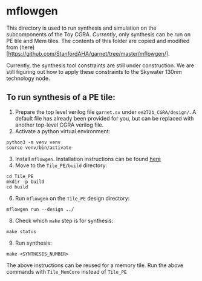 # mflowgen
This directory is used to run synthesis and simulation on the subcomponents of the Toy CGRA. *Currently*, only synthesis can be run on PE tile and Mem tiles. The contents of this folder are copied and modified from (here)[https://github.com/StanfordAHA/garnet/tree/master/mflowgen/].

Currently, the synthesis tool constraints are still under construction. We are still figuring out how to apply these constraints to the Skywater 130nm technology node.

## To run synthesis of a PE tile:
1. Prepare the top level verilog file `garnet.sv` under `ee272b_CGRA/design/`. A default file has already been provided for you, but can be replaced with another top-level CGRA verilog file.
2. Activate a python virtual environment:
```
python3 -m venv venv
source venv/bin/activate
```
3. Install `mflowgen`. Installation instructions can be found [here](https://mflowgen.readthedocs.io/en/latest/quick-start.html)
4. Move to the `Tile_PE/build` directory:
```
cd Tile_PE
mkdir -p build
cd build
```
6. Run `mflowgen` on the `Tile_PE` design directory: 
```
mflowgen run --design ../
```
8. Check which `make` step is for synthesis:
```
make status
```
9. Run synthesis:
```
make <SYNTHESIS_NUMBER>
```

The above instructions can be reused for a memory tile. Run the above commands with `Tile_MemCore` instead of `Tile_PE`
